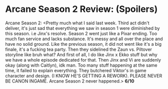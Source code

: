 # Arcane Season 2 Review: (Spoilers)
Arcane Season 2:
<Pretty much what I said last week. Third act didn't deliver, it's just sad that everything we saw in season 1 were diminished by this season. i.e Jinx's resolve. 
Season 2 went just like a Pixar ending. Too much fan service and lacks substance. It's messy and all over the place and have no solid ground. Like the previous season, it did not went like it's a big finale, it's a fucking tea party. Then they sidelined the Zaun vs. Piltover storyline like bruh what? And first of all, I do like Jinx x Ekko stuff but why we have a whole episode dedicated for that. Then Jinx and Vi are suddenly okay (along with Caitlyn), idk man. Too many stuff happening at the same time, it failed to explain everything. They butchered Viktor's in game character and design. (I KNOW HE'S GETTING A REWORK).
PLEASE NEVER BE CANON INGAME.
Arcane Season 2 never happened.>
**6/10**
